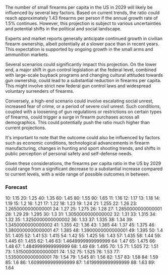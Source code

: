 The number of small firearms per capita in the US in 2029 will likely be influenced by several key factors. Based on current trends, the ratio could reach approximately 1.43 firearms per person if the annual growth rate of 1.5% continues. However, this projection is subject to various uncertainties and potential shifts in the political and social landscape.

Experts and market reports generally anticipate continued growth in civilian firearm ownership, albeit potentially at a slower pace than in recent years. This expectation is supported by ongoing growth in the small arms and ammunition markets.

Several scenarios could significantly impact this projection. On the lower end, a major shift in gun control legislation at the federal level, combined with large-scale buyback programs and changing cultural attitudes towards gun ownership, could lead to a substantial reduction in firearms per capita. This might involve strict new federal gun control laws and widespread voluntary surrenders of firearms.

Conversely, a high-end scenario could involve escalating social unrest, increased fear of crime, or a period of severe civil unrest. Such conditions, coupled with a loosening of gun regulations or restrictions on certain types of firearms, could trigger a surge in firearm purchases across all demographics. This could potentially push the ratio much higher than current projections.

It's important to note that the outcome could also be influenced by factors such as economic conditions, technological advancements in firearm manufacturing, changes in hunting and sport shooting trends, and shifts in public perception of personal safety and self-defense needs.

Given these considerations, the firearms per capita ratio in the US by 2029 could range from a significant decrease to a substantial increase compared to current levels, with a wide range of possible outcomes in between.

### Forecast

10: 1.15
20: 1.25
40: 1.35
60: 1.45
80: 1.55
90: 1.65
11: 1.16
12: 1.17
13: 1.18
14: 1.19
15: 1.2
16: 1.21
17: 1.22
18: 1.23
19: 1.24
21: 1.255
22: 1.26
23: 1.2650000000000001
24: 1.27
25: 1.275
26: 1.28
27: 1.2850000000000001
28: 1.29
29: 1.295
30: 1.3
31: 1.3050000000000002
32: 1.31
33: 1.315
34: 1.32
35: 1.3250000000000002
36: 1.33
37: 1.335
38: 1.34
39: 1.3450000000000002
41: 1.355
42: 1.36
43: 1.365
44: 1.37
45: 1.375
46: 1.3800000000000001
47: 1.385
48: 1.3900000000000001
49: 1.395
50: 1.4
51: 1.405
52: 1.41
53: 1.415
54: 1.42
55: 1.425
56: 1.43
57: 1.435
58: 1.44
59: 1.445
61: 1.455
62: 1.46
63: 1.4649999999999999
64: 1.47
65: 1.475
66: 1.48
67: 1.4849999999999999
68: 1.49
69: 1.495
70: 1.5
71: 1.505
72: 1.51
73: 1.5150000000000001
74: 1.52
75: 1.525
76: 1.53
77: 1.5350000000000001
78: 1.54
79: 1.545
81: 1.56
82: 1.57
83: 1.58
84: 1.59
85: 1.6
86: 1.6099999999999999
87: 1.6199999999999999
88: 1.63
89: 1.64